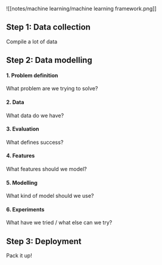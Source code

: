 ![[notes/machine learning/machine learning framework.png]]

## Step 1: Data collection

Compile a lot of data

## Step 2: Data modelling

#### 1. Problem definition
What problem are we trying to solve?

#### 2. Data
What data do we have?

#### 3. Evaluation
What defines success?

#### 4. Features
What features should we model?

#### 5. Modelling
What kind of model should we use?

#### 6. Experiments
What have we tried / what else can we try?

## Step 3: Deployment

Pack it up!